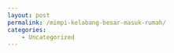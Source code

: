 ```yaml
---
layout: post
permalink: /mimpi-kelabang-besar-masuk-rumah/
categories:
    - Uncategorized
---
```


